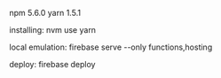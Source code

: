 npm 5.6.0
yarn 1.5.1

installing:
nvm use
yarn

local emulation:
firebase serve --only functions,hosting

deploy: 
firebase deploy 
